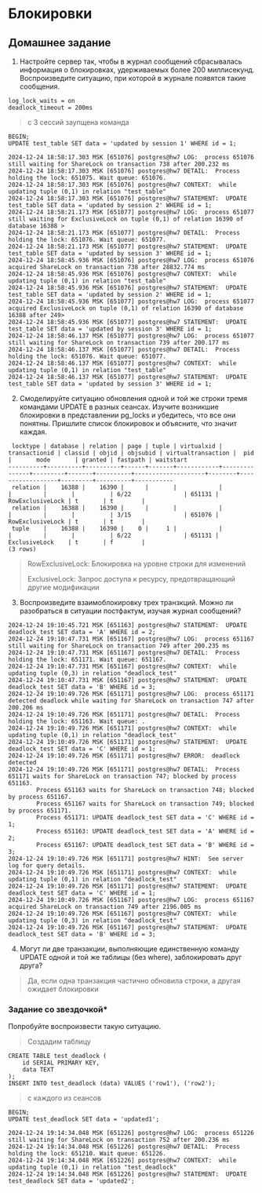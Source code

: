 # Блокировки
## Домашнее задание
1. Настройте сервер так, чтобы в журнал сообщений сбрасывалась информация о блокировках, удерживаемых более 200 миллисекунд. Воспроизведите ситуацию, при которой в журнале появятся такие сообщения.
```
log_lock_waits = on
deadlock_timeout = 200ms
```
> с 3 сессий заупщена команда
```
BEGIN;
UPDATE test_table SET data = 'updated by session 1' WHERE id = 1;
```
```
2024-12-24 18:58:17.303 MSK [651076] postgres@hw7 LOG:  process 651076 still waiting for ShareLock on transaction 738 after 200.232 ms
2024-12-24 18:58:17.303 MSK [651076] postgres@hw7 DETAIL:  Process holding the lock: 651075. Wait queue: 651076.
2024-12-24 18:58:17.303 MSK [651076] postgres@hw7 CONTEXT:  while updating tuple (0,1) in relation "test_table"
2024-12-24 18:58:17.303 MSK [651076] postgres@hw7 STATEMENT:  UPDATE test_table SET data = 'updated by session 2' WHERE id = 1;
2024-12-24 18:58:21.173 MSK [651077] postgres@hw7 LOG:  process 651077 still waiting for ExclusiveLock on tuple (0,1) of relation 16390 of database 16388 >
2024-12-24 18:58:21.173 MSK [651077] postgres@hw7 DETAIL:  Process holding the lock: 651076. Wait queue: 651077.
2024-12-24 18:58:21.173 MSK [651077] postgres@hw7 STATEMENT:  UPDATE test_table SET data = 'updated by session 3' WHERE id = 1;
2024-12-24 18:58:45.936 MSK [651076] postgres@hw7 LOG:  process 651076 acquired ShareLock on transaction 738 after 28832.774 ms
2024-12-24 18:58:45.936 MSK [651076] postgres@hw7 CONTEXT:  while updating tuple (0,1) in relation "test_table"
2024-12-24 18:58:45.936 MSK [651076] postgres@hw7 STATEMENT:  UPDATE test_table SET data = 'updated by session 2' WHERE id = 1;
2024-12-24 18:58:45.936 MSK [651077] postgres@hw7 LOG:  process 651077 acquired ExclusiveLock on tuple (0,1) of relation 16390 of database 16388 after 249>
2024-12-24 18:58:45.936 MSK [651077] postgres@hw7 STATEMENT:  UPDATE test_table SET data = 'updated by session 3' WHERE id = 1;
2024-12-24 18:58:46.137 MSK [651077] postgres@hw7 LOG:  process 651077 still waiting for ShareLock on transaction 739 after 200.177 ms
2024-12-24 18:58:46.137 MSK [651077] postgres@hw7 DETAIL:  Process holding the lock: 651076. Wait queue: 651077.
2024-12-24 18:58:46.137 MSK [651077] postgres@hw7 CONTEXT:  while updating tuple (0,1) in relation "test_table"
2024-12-24 18:58:46.137 MSK [651077] postgres@hw7 STATEMENT:  UPDATE test_table SET data = 'updated by session 3' WHERE id = 1;
```
2. Смоделируйте ситуацию обновления одной и той же строки тремя командами UPDATE в разных сеансах. Изучите возникшие блокировки в представлении pg_locks и убедитесь, что все они понятны. Пришлите список блокировок и объясните, что значит каждая.
```
 locktype | database | relation | page | tuple | virtualxid | transactionid | classid | objid | objsubid | virtualtransaction |  pid   |       mode       | granted | fastpath | waitstart
----------+----------+----------+------+-------+------------+---------------+---------+-------+----------+--------------------+--------+------------------+---------+----------+-----------
 relation |    16388 |    16390 |      |       |            |               |         |       |          | 6/22               | 651131 | RowExclusiveLock | t       | t        |
 relation |    16388 |    16390 |      |       |            |               |         |       |          | 3/15               | 651076 | RowExclusiveLock | t       | t        |
 tuple    |    16388 |    16390 |    0 |     1 |            |               |         |       |          | 6/22               | 651131 | ExclusiveLock    | t       | f        |
(3 rows)

```
>RowExclusiveLock: Блокировка на уровне строки для изменений
>
>ExclusiveLock: Запрос доступа к ресурсу, предотвращающий другие модификации
3. Воспроизведите взаимоблокировку трех транзкций. Можно ли разобраться в ситуации постфактум, изучая журнал сообщений?
```
2024-12-24 19:10:45.721 MSK [651163] postgres@hw7 STATEMENT:  UPDATE deadlock_test SET data = 'A' WHERE id = 2;
2024-12-24 19:10:47.731 MSK [651167] postgres@hw7 LOG:  process 651167 still waiting for ShareLock on transaction 749 after 200.235 ms
2024-12-24 19:10:47.731 MSK [651167] postgres@hw7 DETAIL:  Process holding the lock: 651171. Wait queue: 651167.
2024-12-24 19:10:47.731 MSK [651167] postgres@hw7 CONTEXT:  while updating tuple (0,3) in relation "deadlock_test"
2024-12-24 19:10:47.731 MSK [651167] postgres@hw7 STATEMENT:  UPDATE deadlock_test SET data = 'B' WHERE id = 3;
2024-12-24 19:10:49.726 MSK [651171] postgres@hw7 LOG:  process 651171 detected deadlock while waiting for ShareLock on transaction 747 after 200.206 ms
2024-12-24 19:10:49.726 MSK [651171] postgres@hw7 DETAIL:  Process holding the lock: 651163. Wait queue: .
2024-12-24 19:10:49.726 MSK [651171] postgres@hw7 CONTEXT:  while updating tuple (0,1) in relation "deadlock_test"
2024-12-24 19:10:49.726 MSK [651171] postgres@hw7 STATEMENT:  UPDATE deadlock_test SET data = 'C' WHERE id = 1;
2024-12-24 19:10:49.726 MSK [651171] postgres@hw7 ERROR:  deadlock detected
2024-12-24 19:10:49.726 MSK [651171] postgres@hw7 DETAIL:  Process 651171 waits for ShareLock on transaction 747; blocked by process 651163.
        Process 651163 waits for ShareLock on transaction 748; blocked by process 651167.
        Process 651167 waits for ShareLock on transaction 749; blocked by process 651171.
        Process 651171: UPDATE deadlock_test SET data = 'C' WHERE id = 1;
        Process 651163: UPDATE deadlock_test SET data = 'A' WHERE id = 2;
        Process 651167: UPDATE deadlock_test SET data = 'B' WHERE id = 3;
2024-12-24 19:10:49.726 MSK [651171] postgres@hw7 HINT:  See server log for query details.
2024-12-24 19:10:49.726 MSK [651171] postgres@hw7 CONTEXT:  while updating tuple (0,1) in relation "deadlock_test"
2024-12-24 19:10:49.726 MSK [651171] postgres@hw7 STATEMENT:  UPDATE deadlock_test SET data = 'C' WHERE id = 1;
2024-12-24 19:10:49.726 MSK [651167] postgres@hw7 LOG:  process 651167 acquired ShareLock on transaction 749 after 2196.005 ms
2024-12-24 19:10:49.726 MSK [651167] postgres@hw7 CONTEXT:  while updating tuple (0,3) in relation "deadlock_test"
2024-12-24 19:10:49.726 MSK [651167] postgres@hw7 STATEMENT:  UPDATE deadlock_test SET data = 'B' WHERE id = 3;
```
4. Могут ли две транзакции, выполняющие единственную команду UPDATE одной и той же таблицы (без where), заблокировать друг друга?

> Да, если одна транзакция частично обновила строки, а другая ожидает блокировки

### Задание со звездочкой*
Попробуйте воспроизвести такую ситуацию.
> Создадим таблицу
```
CREATE TABLE test_deadlock (
    id SERIAL PRIMARY KEY,
    data TEXT
);
INSERT INTO test_deadlock (data) VALUES ('row1'), ('row2');
```
> c каждого из сеансов
```
BEGIN;
UPDATE test_deadlock SET data = 'updated1';
```
```
2024-12-24 19:14:34.048 MSK [651226] postgres@hw7 LOG:  process 651226 still waiting for ShareLock on transaction 752 after 200.236 ms
2024-12-24 19:14:34.048 MSK [651226] postgres@hw7 DETAIL:  Process holding the lock: 651210. Wait queue: 651226.
2024-12-24 19:14:34.048 MSK [651226] postgres@hw7 CONTEXT:  while updating tuple (0,1) in relation "test_deadlock"
2024-12-24 19:14:34.048 MSK [651226] postgres@hw7 STATEMENT:  UPDATE test_deadlock SET data = 'updated2';
```
